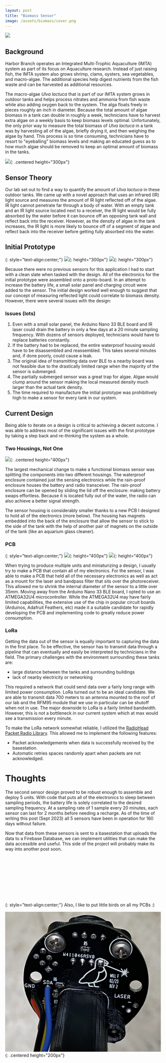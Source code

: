 ```yaml
---
layout: post
title: "Biomass Sensor"
image: /assets/biomass/cover.png
---
```


![](/assets/biomass/tank_cropped.png)

## Background 

Harbor Branch operates an Integrated Multi-Trophic Aquaculture (IMTA) system as part of its focus on Aquaculture research. Instead of just raising fish, the IMTA system also grows shrimp, clams, oysters, sea vegetables, and macro-algae. The additional species help digest nutrients from the fish waste and can be harvested as additional resources. 

The macro-algae *Ulva lactuca* that is part of our IMTA system grows in outdoor tanks and helps process nitrates and ammonia from fish waste while also adding oxygen back to the system. The alga floats freely in pieces roughly an inch in diameter. Because the total amount of algae biomass in a tank can double in roughly a week, technicians have to harvest extra algae on a weekly basis to keep biomass levels optimal. Unfortunately, the only prior way to measure the total biomass of *Ulva lactuca* in a tank was by harvesting all of the algae, briefly drying it, and then weighing the algae by hand. This process is so time consuming, technicians have to resort to "eyeballing" biomass levels and making an educated guess as to how much algae should be removed to keep an optimal amount of biomass in the tanks. 

![](/assets/biomass/ulva.png){: .centered height="300px"}

## Sensor Theory

Our lab set out to find a way to quantify the amount of *Ulva lactuca* in these outdoor tanks. We came up with a novel approach that uses an infrared (IR) light source and measures the amount of IR light reflected off of the algae. IR light cannot penetrate far through a body of water. With an empty tank and an IR light source located next to a receiver, the IR light would be fully absorbed by the water before it can bounce off an opposing tank wall and reflect back into the receiver. However, as the density of algae in the tank increases, the IR light is more likely to bounce off of a segment of algae and reflect back into the receiver before getting fully absorbed into the water. 

## Initial Prototype

{: style="text-align:center;"}
![](/assets/biomass/old.png){: height="300px"} ![](/assets/biomass/old_water.png){: height="300px"}

Because there were no previous sensors for this application I had to start with a clean slate when tasked with the design. All of the electronics for the initial prototype were assembled onto a proto-board. In an attempt to increase the battery life, a small solar panel and charging circuit were added to the sensor. The initial design worked well enough to suggest that our concept of measuring reflected light could correlate to biomass density. However, there were several issues with the design:

### Issues (lots)

1. Even with a small solar panel, the Arduino Nano 33 BLE board and IR laser could drain the battery in only a few days at a 20 minute sampling frequency. With dozens of sensors deployed, technicians would have to replace batteries constantly.
1. If the battery had to be replaced, the entire waterproof housing would have to be disassembled and reassembled. This takes several minutes and, if done poorly, could cause a leak. 
1. The original idea of transmitting data over BLE to a nearby board was not feasible due to the drastically limited range when the majority of the sensor is submerged. 
1. The partially submerged sensor was a great trap for algae. Algae would clump around the sensor making the local measured density much larger than the actual tank density. 
1. The time required to manufacture the initial prototype was prohibitively high to make a sensor for every tank in our system. 

## Current Design

Being able to iterate on a design is critical to achieving a decent outcome. I was able to address most of the significant issues with the first prototype by taking a step back and re-thinking the system as a whole. 

### Two Housings, Not One

![](/assets/biomass/full_sensor.png){: .centered height="400px"}

The largest mechanical change to make a functional biomass sensor was splitting the components into two different housings. The waterproof enclosure contained just the sensing electronics while the rain-proof enclosure houses the battery and radio transceiver. The rain-proof enclosure can be opened by sliding the lid off the enclosure: making battery swaps effortless. Because it is located fully out of the water, the radio can also achieve a better signal strength. 

The sensor housing is considerably smaller thanks to a new PCB I designed to hold all of the electronics (more below). The housing has magnets embedded into the back of the enclosure that allow the sensor to stick to the side of the tank with the help of another pair of magnets on the outside of the tank (like an aquarium glass cleaner).

### PCB

{: style="text-align:center;"}
![](/assets/biomass/pcb.png){: height="400px"} ![](/assets/biomass/pcb_assem.png){: height="400px"}

When trying to produce multiple units and miniaturizing a design, I usually try to make a PCB that contain all of my electronics. For the sensor, I was able to make a PCB that held all of the necessary electronics as well as act as a mount for the laser and bandpass filter that sits over the photoreceiver. This allowed me to shrink the internal diameter of the sensor to a little over 35mm. Moving away from the Arduino Nano 33 BLE board, I opted to use an ATMEGA32U4 microcontroller. While the ATMEGA32U4 may have fairly limited capabilities, the extensive use of the chip in popular circuit boards (Arduinos, Adafruit Feathers, etc) made it a suitable candidate for rapidly developing the PCB and implementing code to greatly reduce power consumption. 

### LoRa

Getting the data out of the sensor is equally important to capturing the data in the first place. To be effective, the sensor has to transmit data through a pipeline that can eventually and easily be interpreted by technicians in the field. The primary challenges with the environment surrounding these tanks are:

* large distance between the tanks and surrounding buildings
* lack of nearby electricity or networking

This required a network that could send data over a fairly long range with limited power consumption. LoRa turned out to be an ideal candidate. We are able to transmit data 700 meters to an antenna mounted to the roof of our lab and the RFM95 module that we use in particular can be shutoff when not in use. The major downside to LoRa is a fairly limited bandwidth. However, this is not a bottleneck in our current system which at max would see a transmission every minute. 

To make the LoRa network somewhat reliable, I utilized the [RadioHead Packet Radio Library](https://www.airspayce.com/mikem/arduino/RadioHead/index.html). This allowed me to implement the following features:

* Packet acknowledgements when data is successfully received by the basestation. 
* Automatic retries spaces randomly apart when packets are not acknowledged.

# Thoughts

The second sensor design proved to be robust enough to assemble and deploy 5 units. With code that puts all of the electronics to sleep between sampling periods, the battery life is solely correlated to the desired sampling frequency. At a sampling rate of 1 sample every 20 minutes, each sensor can last for 2 months before needing a recharge. As of the time of writing this post (Sept 2023) all 5 sensors have been in operation for 160 days without failure.

Now that data from these sensors is sent to a basestation that uploads the data to a Firebase Database, we can implement utilities that can make the data accessible and useful. This side of the project will probably make its way into another post soon.

<br/>
<br/>
<br/>
<br/>
<br/>
<br/>
<br/>
<br/>

{: style="text-align:center;"}
Also, I like to put little birds on all my PCBs :)

![](/assets/biomass/birb.png){: .centered height="200px"}




